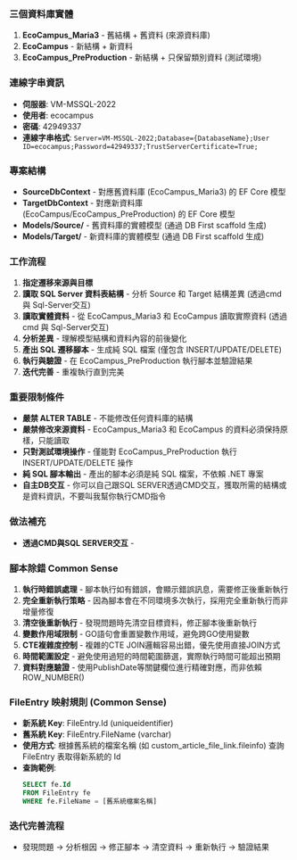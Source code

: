 ### 三個資料庫實體
1. **EcoCampus_Maria3** - 舊結構 + 舊資料 (來源資料庫)
2. **EcoCampus** - 新結構 + 新資料
3. **EcoCampus_PreProduction** - 新結構 + 只保留類別資料 (測試環境)

### 連線字串資訊
- **伺服器**: VM-MSSQL-2022
- **使用者**: ecocampus
- **密碼**: 42949337
- **連線字串格式**: `Server=VM-MSSQL-2022;Database={DatabaseName};User ID=ecocampus;Password=42949337;TrustServerCertificate=True;`

### 專案結構
- **SourceDbContext** - 對應舊資料庫 (EcoCampus_Maria3) 的 EF Core 模型
- **TargetDbContext** - 對應新資料庫 (EcoCampus/EcoCampus_PreProduction) 的 EF Core 模型
- **Models/Source/** - 舊資料庫的實體模型 (通過 DB First scaffold 生成)
- **Models/Target/** - 新資料庫的實體模型 (通過 DB First scaffold 生成)

### 工作流程
1. **指定遷移來源與目標**
2. **讀取 SQL Server 資料表結構** - 分析 Source 和 Target 結構差異 (透過cmd 與 Sql-Server交互)
3. **讀取實體資料** - 從 EcoCampus_Maria3 和 EcoCampus 讀取實際資料 (透過cmd 與 Sql-Server交互)
4. **分析差異** - 理解模型結構和資料內容的前後變化
5. **產出 SQL 遷移腳本** - 生成純 SQL 檔案 (僅包含 INSERT/UPDATE/DELETE)
6. **執行與驗證** - 在 EcoCampus_PreProduction 執行腳本並驗證結果
7. **迭代完善** - 重複執行直到完美

### 重要限制條件
- **嚴禁 ALTER TABLE** - 不能修改任何資料庫的結構
- **嚴禁修改來源資料** - EcoCampus_Maria3 和 EcoCampus 的資料必須保持原樣，只能讀取
- **只對測試環境操作** - 僅能對 EcoCampus_PreProduction 執行 INSERT/UPDATE/DELETE 操作
- **純 SQL 腳本輸出** - 產出的腳本必須是純 SQL 檔案，不依賴 .NET 專案
- **自主DB交互** - 你可以自己跟SQL SERVER透過CMD交互，獲取所需的結構或是資料資訊，不要叫我幫你執行CMD指令

### 做法補充
- **透過CMD與SQL SERVER交互** -  

### 腳本除錯 Common Sense
1. **執行時錯誤處理** - 腳本執行如有錯誤，會顯示錯誤訊息，需要修正後重新執行
2. **完全重新執行策略** - 因為腳本會在不同環境多次執行，採用完全重新執行而非增量修復
3. **清空後重新執行** - 發現問題時先清空目標資料，修正腳本後重新執行
4. **變數作用域限制** - GO語句會重置變數作用域，避免跨GO使用變數
5. **CTE複雜度控制** - 複雜的CTE JOIN邏輯容易出錯，優先使用直接JOIN方式
6. **時間範圍設定** - 避免使用過短的時間範圍篩選，實際執行時間可能超出預期
7. **資料對應驗證** - 使用PublishDate等關鍵欄位進行精確對應，而非依賴ROW_NUMBER()

### FileEntry 映射規則 (Common Sense)
- **新系統 Key**: FileEntry.Id (uniqueidentifier)
- **舊系統 Key**: FileEntry.FileName (varchar)
- **使用方式**: 根據舊系統的檔案名稱 (如 custom_article_file_link.fileinfo) 查詢 FileEntry 表取得新系統的 Id
- **查詢範例**: 
  ```sql
  SELECT fe.Id 
  FROM FileEntry fe 
  WHERE fe.FileName = [舊系統檔案名稱]
  ```

### 迭代完善流程
- 發現問題 → 分析根因 → 修正腳本 → 清空資料 → 重新執行 → 驗證結果
